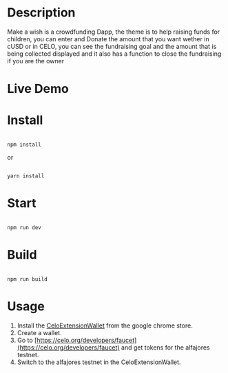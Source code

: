 # Description 

Make a wish is a crowdfunding Dapp, the theme is to help raising funds for children, you can enter and Donate the amount that you want wether in cUSD or in CELO, you can see the fundraising goal and the amount that is being collected displayed and  it also has a function to close the fundraising if you are the owner 

# Live Demo





# Install

```

npm install

```

or 

```

yarn install

```

# Start

```

npm run dev

```

# Build

```

npm run build

```
# Usage
1. Install the [CeloExtensionWallet](https://chrome.google.com/webstore/detail/celoextensionwallet/kkilomkmpmkbdnfelcpgckmpcaemjcdh?hl=en) from the google chrome store.
2. Create a wallet.
3. Go to [https://celo.org/developers/faucet](https://celo.org/developers/faucet) and get tokens for the alfajores testnet.
4. Switch to the alfajores testnet in the CeloExtensionWallet.
